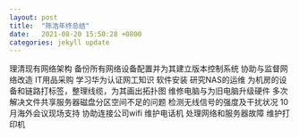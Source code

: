 ```yaml
---
layout: post
title:  "陈浩年终总结"
date:   2021-08-20 15:50:28 +0800
categories: jekyll update
---
```


理清现有网络架构
备份所有网络设备配置并为其建立版本控制系统
协助与监督网络改造
IT用品采购
学习华为认证网工知识
软件安装
研究NAS的运维
为机房的设备和链路打标签，整理线缆，为其画出拓扑图
维修电脑与为旧电脑升级硬件
多次解决文件共享服务器磁盘分区空间不足的问题
检测无线信号的强度及干扰状况
10月海外会议现场支持
协助连接公司wifi
维护电话机
处理网络和服务器故障
维护打印机